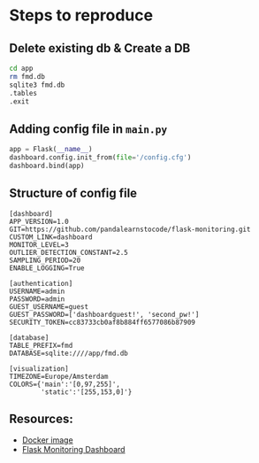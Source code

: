 # Steps to reproduce

## Delete existing db & Create a DB

```bash
cd app
rm fmd.db
sqlite3 fmd.db
.tables
.exit
```


## Adding config file in `main.py`

```python
app = Flask(__name__)
dashboard.config.init_from(file='/config.cfg')
dashboard.bind(app)
```


## Structure of config file

```
[dashboard]
APP_VERSION=1.0
GIT=https://github.com/pandalearnstocode/flask-monitoring.git
CUSTOM_LINK=dashboard
MONITOR_LEVEL=3
OUTLIER_DETECTION_CONSTANT=2.5
SAMPLING_PERIOD=20
ENABLE_LOGGING=True

[authentication]
USERNAME=admin
PASSWORD=admin
GUEST_USERNAME=guest
GUEST_PASSWORD=['dashboardguest!', 'second_pw!']
SECURITY_TOKEN=cc83733cb0af8b884ff6577086b87909

[database]
TABLE_PREFIX=fmd
DATABASE=sqlite:////app/fmd.db

[visualization]
TIMEZONE=Europe/Amsterdam
COLORS={'main':'[0,97,255]',
        'static':'[255,153,0]'}
```

## Resources:
* [Docker image](https://github.com/tiangolo/meinheld-gunicorn-flask-docker)
* [Flask Monitoring Dashboard](https://medium.com/flask-monitoringdashboard-turtorial/monitor-your-flask-web-application-automatically-with-flask-monitoring-dashboard-d8990676ce83)